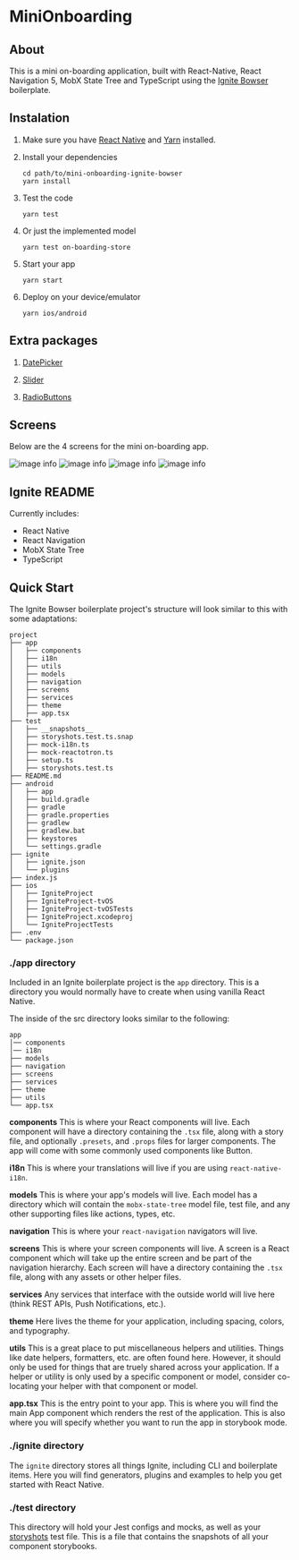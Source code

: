 # MiniOnboarding

## About

This is a mini on-boarding application, built with React-Native, React Navigation 5, MobX State Tree and TypeScript using the [Ignite Bowser](https://github.com/infinitered/ignite-bowser) boilerplate.

## Instalation

1. Make sure you have [React Native](https://reactnative.dev/) and [Yarn](https://yarnpkg.com/) installed.

2. Install your dependencies

    ```
    cd path/to/mini-onboarding-ignite-bowser
    yarn install
    ```
   
3. Test the code

    ```
    yarn test
    ```

4. Or just the implemented model

    ```
    yarn test on-boarding-store
    ```

5. Start your app

    ```
    yarn start
    ```

6. Deploy on your device/emulator

    ```
    yarn ios/android
    ```
   
## Extra packages

1. [DatePicker](https://github.com/henninghall/react-native-date-picker)

2. [Slider](https://github.com/callstack/react-native-slider)

3. [RadioButtons](https://github.com/sramezani/radio-buttons-react-native)   
   
## Screens

Below are the 4 screens for the mini on-boarding app.

![image info](./screens/screen1.jpg) ![image info](./screens/screen2.jpg) ![image info](./screens/screen3.jpg) ![image info](./screens/screen4.jpg)   
   
## Ignite README
Currently includes:

- React Native
- React Navigation
- MobX State Tree
- TypeScript

## Quick Start

The Ignite Bowser boilerplate project's structure will look similar to this with some adaptations:

```
project
├── app
│   ├── components
│   ├── i18n
│   ├── utils
│   ├── models
│   ├── navigation
│   ├── screens
│   ├── services
│   ├── theme
│   ├── app.tsx
├── test
│   ├── __snapshots__
│   ├── storyshots.test.ts.snap
│   ├── mock-i18n.ts
│   ├── mock-reactotron.ts
│   ├── setup.ts
│   ├── storyshots.test.ts
├── README.md
├── android
│   ├── app
│   ├── build.gradle
│   ├── gradle
│   ├── gradle.properties
│   ├── gradlew
│   ├── gradlew.bat
│   ├── keystores
│   └── settings.gradle
├── ignite
│   ├── ignite.json
│   └── plugins
├── index.js
├── ios
│   ├── IgniteProject
│   ├── IgniteProject-tvOS
│   ├── IgniteProject-tvOSTests
│   ├── IgniteProject.xcodeproj
│   └── IgniteProjectTests
├── .env
└── package.json

```

### ./app directory

Included in an Ignite boilerplate project is the `app` directory. This is a directory you would normally have to create when using vanilla React Native.

The inside of the src directory looks similar to the following:

```
app
│── components
│── i18n
├── models
├── navigation
├── screens
├── services
├── theme
├── utils
└── app.tsx
```

**components**
This is where your React components will live. Each component will have a directory containing the `.tsx` file, along with a story file, and optionally `.presets`, and `.props` files for larger components. The app will come with some commonly used components like Button.

**i18n**
This is where your translations will live if you are using `react-native-i18n`.

**models**
This is where your app's models will live. Each model has a directory which will contain the `mobx-state-tree` model file, test file, and any other supporting files like actions, types, etc.

**navigation**
This is where your `react-navigation` navigators will live.

**screens**
This is where your screen components will live. A screen is a React component which will take up the entire screen and be part of the navigation hierarchy. Each screen will have a directory containing the `.tsx` file, along with any assets or other helper files.

**services**
Any services that interface with the outside world will live here (think REST APIs, Push Notifications, etc.).

**theme**
Here lives the theme for your application, including spacing, colors, and typography.

**utils**
This is a great place to put miscellaneous helpers and utilities. Things like date helpers, formatters, etc. are often found here. However, it should only be used for things that are truely shared across your application. If a helper or utility is only used by a specific component or model, consider co-locating your helper with that component or model.

**app.tsx** This is the entry point to your app. This is where you will find the main App component which renders the rest of the application. This is also where you will specify whether you want to run the app in storybook mode.

### ./ignite directory

The `ignite` directory stores all things Ignite, including CLI and boilerplate items. Here you will find generators, plugins and examples to help you get started with React Native.

### ./test directory

This directory will hold your Jest configs and mocks, as well as your [storyshots](https://github.com/storybooks/storybook/tree/master/addons/storyshots) test file. This is a file that contains the snapshots of all your component storybooks.
